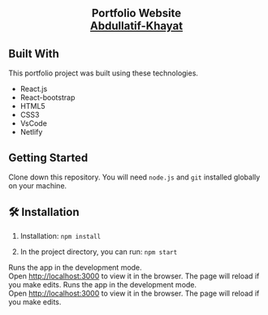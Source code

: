 <h2 align="center">
  Portfolio Website<br/>
  <a href="https://ak-developer.netlify.app/" target="_blank">Abdullatif-Khayat</a>
</h2>

## Built With

This portfolio project was built using these technologies.

- React.js
- React-bootstrap
- HTML5
- CSS3
- VsCode
- Netlify

## Getting Started

Clone down this repository. You will need `node.js` and `git` installed globally on your machine.

## 🛠 Installation

1. Installation: `npm install`

2. In the project directory, you can run: `npm start`

Runs the app in the development mode.\
Open [http://localhost:3000](http://localhost:3000) to view it in the browser.
The page will reload if you make edits.
Runs the app in the development mode.\
Open [http://localhost:3000](http://localhost:3000) to view it in the browser.
The page will reload if you make edits.
